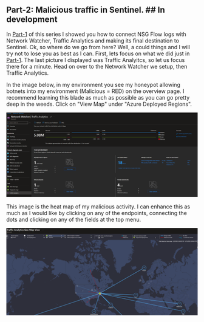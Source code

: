 ## Part-2: Malicious traffic in Sentinel. ## In development

In [Part-1](https://github.com/Cyberlorians/Articles/blob/main/MaliciousActivityandSentinelP1.md) of this series I showed you how to connect NSG Flow logs with Network Watcher, Traffic Analytics and making its final destination to Sentinel. Ok, so where do we go from here? Well, a could things and I will try not to lose you as best as I can. First, lets focus on what we did just in [Part-1](https://github.com/Cyberlorians/Articles/blob/main/MaliciousActivityandSentinelP1.md). The last picture I displayed was Traffic Analyitcs, so let us focus there for a minute. Head on over to the Network Watcher we setup, then Traffic Analytics. 

In the image below, in my environment you see my honeypot allowing botnets into my environment (Malicious = RED) on the overview page. I recommend learning this blade as much as possible as you can go pretty deep in the weeds. Click on "View Map" under "Azure Deployed Regions".
 
![](https://github.com/Cyberlorians/uploadedimages/blob/main/trafficanalyticsblade2.png)

This image is the heat map of my malicious activity. I can enhance this as much as I would like by clicking on any of the endpoints, connecting the dots and clicking on any of the fields at the top menu.  

![](https://github.com/Cyberlorians/uploadedimages/blob/main/trafficanalyticsheatmap.png) 